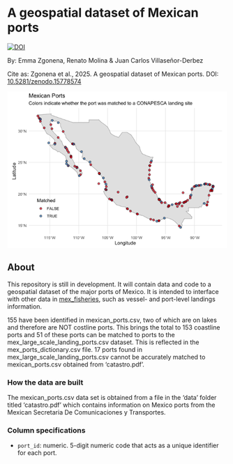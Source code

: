 
<!-- README.md is generated from README.Rmd. Please edit that file -->

# A geospatial dataset of Mexican ports

[![DOI](https://zenodo.org/badge/DOI/10.5281/zenodo.15778575.svg)](https://doi.org/10.5281/zenodo.15778575)

By: Emma Zgonena, Renato Molina & Juan Carlos Villaseñor-Derbez

Cite as: Zgonena et al., 2025. A geospatial dataset of Mexican ports.
DOI:
[10.5281/zenodo.15778574](https://zenodo.org/records/15778575#:~:text=10.5281/zenodo.15778574)

![](README_files/figure-gfm/map-1.png)<!-- -->

## About

This repository is still in development. It will contain data and code
to a geospatial dataset of the major ports of Mexico. It is intended to
interface with other data in
[mex_fisheries](https://github.com/jcvdav/mex_fisheries), such as
vessel- and port-level landings information.

155 have been identified in mexican_ports.csv, two of which are on lakes
and therefore are NOT costline ports. This brings the total to 153
coastline ports and 51 of these ports can be matched to ports to the
mex_large_scale_landing_ports.csv dataset. This is reflected in the
mex_ports_dictionary.csv file. 17 ports found in
mex_large_scale_landing_ports.csv cannot be accurately matched to
mexican_ports.csv obtained from ‘catastro.pdf’.

### How the data are built

The mexican_ports.csv data set is obtained from a file in the ‘data’
folder titled ‘catastro.pdf’ which contains information on Mexico ports
from the Mexican Secretaria De Comunicaciones y Transportes.

### Column specifications

- `port_id`: numeric. 5-digit numeric code that acts as a unique
  identifier for each port.
